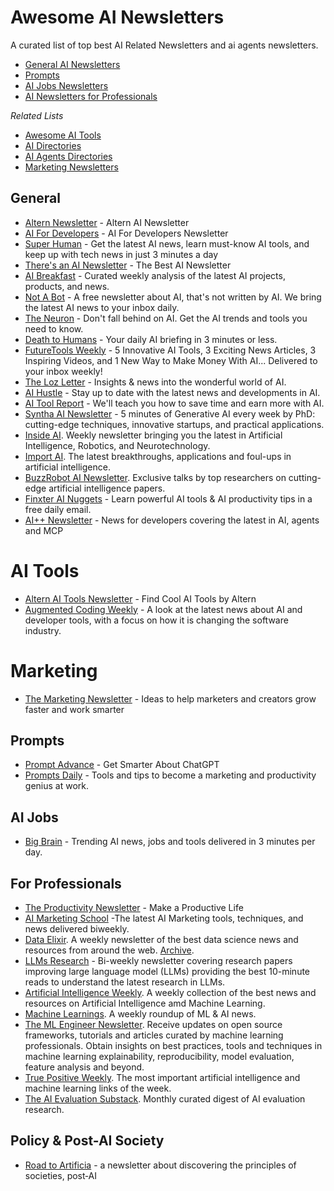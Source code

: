 Awesome AI Newsletters
======================

A curated list of top best AI Related Newsletters and ai agents newsletters.


- [General AI Newsletters](#general)
- [Prompts](#prompts)
- [AI Jobs Newsletters](#ai-jobs)
- [AI Newsletters for Professionals](#for-professionals)


*Related Lists*

- [Awesome AI Tools](https://github.com/mahseema/awesome-ai-tools)
- [AI Directories](https://github.com/best-of-ai/ai-directories)
- [AI Agents Directories](https://github.com/alternbits/awesome-ai-agents-directories)
- [Marketing Newsletters](https://github.com/marketingtoolslist/awesome-marketing-newsletters)



General
--------

- [Altern Newsletter](http://newsletter.altern.ai) - Altern AI Newsletter
- [AI For Developers](https://aifordevelopers.substack.com) - AI For Developers Newsletter
- [Super Human](https://www.superhuman.ai/subscribe?ref=altern.ai) - Get the latest AI news, learn must-know AI tools, and keep up with tech news in just 3 minutes a day
- [There's an AI Newsletter](https://newsletter.theresanai.com) - The Best AI Newsletter
- [AI Breakfast](https://aibreakfast.beehiiv.com/?ref=altern.ai) - Curated weekly analysis of the latest AI projects, products, and news.
- [Not A Bot](https://www.notabot.tech/?ref=altern.ai) - A free newsletter about AI, that's not written by AI. We bring the latest AI news to your inbox daily.
- [The Neuron](https://theneurondaily.com/subscribe?ref=altern.ai) - Don't fall behind on AI. Get the AI trends and tools you need to know. 
- [Death to Humans](https://deathtohumans.beehiiv.com/?ref=altern.ai) - Your daily AI briefing in 3 minutes or less.
- [FutureTools Weekly](https://futuretools.beehiiv.com/subscribe?ref=altern.ai) - 5 Innovative AI Tools, 3 Exciting News Articles, 3 Inspiring Videos, and 1 New Way to Make Money With AI... Delivered to your inbox weekly!
- [The Loz Letter](https://www.loz.ai/subscribe?ref=altern.ai) - Insights & news into the wonderful world of AI.
- [AI Hustle](https://aihustle.beehiiv.com/?ref=altern.ai) - Stay up to date with the latest news and developments in AI.
- [AI Tool Report](https://aitoolreport.beehiiv.com/subscribe?ref=altern.ai) - We'll teach you how to save time and earn more with AI. 
- [Syntha AI Newsletter](https://syntha.ai/?ref=altern.ai) - 5 minutes of Generative AI every week by PhD: cutting-edge techniques, innovative startups, and practical applications.
- [Inside AI](https://inside.com/ai?ref=altern.ai). Weekly newsletter bringing you the latest in Artificial Intelligence, Robotics, and Neurotechnology.
- [Import AI](https://twitter.us13.list-manage.com/subscribe?u=67bd06787e84d73db24fb0aa5&id=6c9d98ff2c). The latest breakthroughs, applications and foul-ups in artificial intelligence.
- [BuzzRobot AI Newsletter](https://buzzrobot.substack.com/). Exclusive talks by top researchers on cutting-edge artificial intelligence papers.
- [Finxter AI Nuggets](https://blog.finxter.com/ai/) - Learn powerful AI tools & AI productivity tips in a free daily email.
- [AI++ Newsletter](https://news.langflow.org/) - News for developers covering the latest in AI, agents and MCP

AI Tools
=========

- [Altern AI Tools Newsletter](https://alternainewsletter.substack.com/s/ai-tools) - Find Cool AI Tools by Altern
- [Augmented Coding Weekly](https://colineberhardt.github.io/augmented-coding-weekly/) - A look at the latest news about AI and developer tools, with a focus on how it is changing the software industry.

Marketing
==========

- [The Marketing Newsletter](http://themarketingnewsletter.org) - Ideas to help marketers and creators grow faster and work smarter


Prompts
--------

- [Prompt Advance](https://promptadvance.club/) - Get Smarter About ChatGPT
- [Prompts Daily](https://www.neatprompts.com/subscribe?ref=altern.ai) - Tools and tips to become a marketing and productivity genius at work.


AI Jobs
--------

- [Big Brain](https://www.bigbraindaily.com/subscribe?ref=altern.ai) - Trending AI news, jobs and tools delivered in 3 minutes per day.


For Professionals
--------

- [The Productivity Newsletter](https://newsletter.productivity.directory) - Make a Productive Life
- [AI Marketing School](https://aimarketingschool.beehiiv.com/?ref=altern.ai) -The latest AI Marketing tools, techniques, and news delivered biweekly.
- [Data Elixir](https://dataelixir.com/?ref=altern.ai). A weekly newsletter of the best data science news and resources from around the web. [Archive](https://dataelixir.com/newsletters/).
- [LLMs Research](https://www.llmsresearch.com/subscribe) - Bi-weekly newsletter covering research papers improving large language model (LLMs) providing the best 10-minute reads to understand the latest research in LLMs.
- [Artificial Intelligence Weekly](http://aiweekly.co/?ref=altern.ai). A weekly collection of the best news and resources on Artificial Intelligence amd Machine Learning.
- [Machine Learnings](http://subscribe.machinelearnings.co/?ref=altern.ai). A weekly roundup of ML & AI news.
- [The ML Engineer Newsletter](https://ethical.institute/mle.html?ref=altern.ai). Receive updates on open source frameworks, tutorials and articles curated by machine learning professionals. Obtain insights on best practices, tools and techniques in machine learning explainability, reproducibility, model evaluation, feature analysis and beyond.
- [True Positive Weekly](https://aiweekly.substack.com/?ref=altern.ai). The most important artificial intelligence and machine learning links of the week.
- [The AI Evaluation Substack](https://aievaluation.substack.com/). Monthly curated digest of AI evaluation research.


Policy &amp; Post-AI Society
--------
* [Road to Artificia](http://roadtoartificia.com/?ref=altern.ai) - a newsletter about discovering the principles of societies, post‑AI

